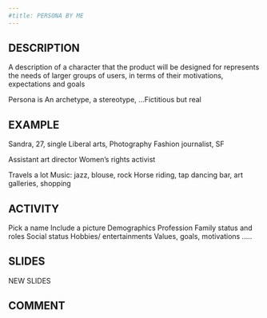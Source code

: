 ```yaml
---
#title: PERSONA BY ME
---
```

## DESCRIPTION
A description of a character that the product will be designed for represents the needs of larger groups of users, in terms of their motivations, expectations and goals 

Persona is An archetype, a stereotype, …Fictitious but real

## EXAMPLE

Sandra, 27, single
Liberal arts, Photography 
Fashion journalist, SF

Assistant art director
Women’s rights activist

Travels a lot
Music: jazz, blouse, rock
Horse riding, tap dancing
bar, art galleries, shopping 

## ACTIVITY

Pick a name
Include a picture
Demographics
Profession
Family status and roles
Social status
Hobbies/ entertainments
Values, goals, motivations
.....

## SLIDES
NEW SLIDES


## COMMENT

